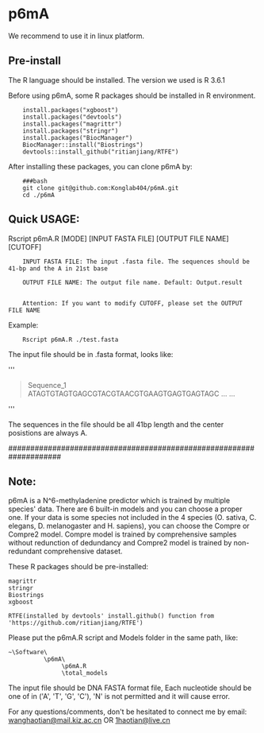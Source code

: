 # p6mA
We recommend to use it in linux platform.

## Pre-install
The R language should be installed. The version we used is R 3.6.1

Before using p6mA, some R packages should be installed in R environment.

        install.packages("xgboost")
        install.packages("devtools")
        install.packages("magrittr")
        install.packages("stringr")
        install.packages("BiocManager")
        BiocManager::install("Biostrings")
        devtools::install_github("ritianjiang/RTFE")
        
After installing these packages, you can clone p6mA by:

        ###bash
        git clone git@github.com:Konglab404/p6mA.git
        cd ./p6mA

## Quick USAGE: 
Rscript p6mA.R \[MODE\] \[INPUT FASTA FILE\] \[OUTPUT FILE NAME\] \[CUTOFF\]
     
        INPUT FASTA FILE: The input .fasta file. The sequences should be 41-bp and the A in 21st base
        
        OUTPUT FILE NAME: The output file name. Default: Output.result
        

        Attention: If you want to modify CUTOFF, please set the OUTPUT FILE NAME

Example: 

        Rscript p6mA.R ./test.fasta

The input file should be in .fasta format, looks like:

'''
>Sequence_1
ATAGTGTAGTGAGCGTACGTAACGTGAAGTGAGTGAGTAGC
... ...

'''

The sequences in the file should be all 41bp length and the center posistions are always A.

####################################################################

## Note:

p6mA is a N^6-methyladenine predictor which is trained by multiple species' data. There are 6 built-in models and you can choose a proper one. If your data is some species not included in the 4 species (O. sativa, C. elegans, D. melanogaster and H. sapiens), you can choose the Compre or Compre2 model. Compre model is trained by comprehensive samples without redunction of dedundancy and Compre2 model is trained by non-redundant comprehensive dataset.

These R packages should be pre-installed:

    magrittr
    stringr
    Biostrings
    xgboost

    RTFE(installed by devtools' install.github() function from 'https://github.com/ritianjiang/RTFE')

Please put the p6mA.R script and Models folder in the same path, like:

    ~\Software\
              \p6mA\
                   \p6mA.R
                   \total_models

The input file should be DNA FASTA format file, Each nucleotide should be one of in ('A', 'T', 'G', 'C'), 'N' is not permitted and it will cause error.

For any questions/comments, don't be hesitated to connect me by email: wanghaotian@mail.kiz.ac.cn OR 1haotian@live.cn
